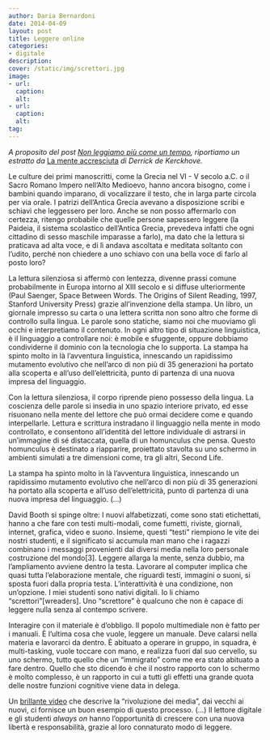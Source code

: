 ```yaml
---
author: Daria Bernardoni
date: 2014-04-09
layout: post
title: Leggere online
categories:
- digitale
description:
cover: /static/img/screttori.jpg
image: 
- url:
  caption:
  alt:
- url:
  caption:
  alt:
tag:
---
```

<em>A proposito del post [Non leggiamo più come un tempo](http://www.ilpost.it/2014/04/07/leggere-online/), riportiamo un estratto da </em>[La mente accresciuta](http://40k.it/books/collection/essays/20101203_mente_accresciuta.html)<em> di Derrick de Kerckhove.</em>


Le culture dei primi manoscritti, come la Grecia nel VI - V secolo a.C. o il Sacro Romano Impero nell’Alto Medioevo, hanno ancora bisogno, come i bambini quando imparano, di vocalizzare il testo, che in larga parte circola per via orale. 
I patrizi dell’Antica Grecia avevano a disposizione scribi e schiavi che leggessero per loro. Anche se non posso affermarlo con certezza, ritengo probabile che quelle persone sapessero leggere (la Paideia, il sistema scolastico dell’Antica Grecia, prevedeva infatti che ogni cittadino di sesso maschile imparasse a farlo), ma dato che la lettura si praticava ad alta voce, e di lì andava ascoltata e meditata soltanto con l’udito, perché non chiedere a uno schiavo con una bella voce di farlo al posto loro? 

La lettura silenziosa si affermò con lentezza, divenne prassi comune probabilmente in Europa intorno al XIII secolo e si diffuse ulteriormente (Paul Saenger, Space Between Words. The Origins of Silent Reading, 1997, Stanford University Press) grazie all’invenzione della stampa. Un libro, un giornale impresso su carta o una lettera scritta non sono altro che forme di controllo sulla lingua. Le parole sono statiche, siamo noi che muoviamo gli occhi e interpretiamo il contenuto. 
In ogni altro tipo di situazione linguistica, è il linguaggio a controllare noi: è mobile e sfuggente, oppure dobbiamo condividerne il dominio con la tecnologia che lo supporta.
La stampa ha spinto molto in là l’avventura linguistica, innescando un rapidissimo mutamento evolutivo che nell’arco di non più di 35 generazioni ha portato alla scoperta e all’uso dell’elettricità, punto di partenza di una nuova impresa del linguaggio.

Con la lettura silenziosa, il corpo riprende pieno possesso della lingua. La coscienza delle parole si insedia in uno spazio interiore privato, ed esse risuonano nella mente del lettore che può ormai decidere come e quando interpellarle. 
Lettura e scrittura instradano il linguaggio nella mente in modo controllato, e consentono all’identità del lettore individuale di astrarsi in un’immagine di sé distaccata, quella di un homunculus che pensa. Questo homunculus è destinato a riapparire, proiettato stavolta su uno schermo in ambienti simulati a tre dimensioni come, tra gli altri, Second Life.

La stampa ha spinto molto in là l’avventura linguistica, innescando un rapidissimo mutamento evolutivo che nell’arco di non più di 35 generazioni ha portato alla scoperta e all’uso dell’elettricità, punto di partenza di una nuova impresa del linguaggio. (...)

David Booth si spinge oltre:
I nuovi alfabetizzati, come sono stati etichettati, hanno a che fare con testi multi-modali, come fumetti, riviste, giornali, internet, grafica, video e suono. Insieme, questi “testi” riempiono le vite dei nostri studenti, e il significato si accumula man mano che i ragazzi combinano i messaggi provenienti dai diversi media nella loro personale costruzione del mondo[3].
Leggere allarga la mente, senza dubbio, ma l’ampliamento avviene dentro la testa. Lavorare al computer implica che quasi tutta l’elaborazione mentale, che riguardi testi, immagini o suoni, si sposta fuori dalla propria testa. L’interattività è una condizione, non un’opzione. I miei studenti sono nativi digitali. Io li chiamo “screttori”[wreaders]. Uno “screttore” è qualcuno che non è capace di leggere nulla senza al contempo scrivere. 

Interagire con il materiale è d’obbligo. Il popolo multimediale non è fatto per i manuali. È l’ultima cosa che vuole, leggere un manuale. Deve calarsi nella materia e lavorarci da dentro. È abituato a operare in gruppo, in squadra, è multi-tasking, vuole toccare con mano, e realizza fuori dal suo cervello, su uno schermo, tutto quello che un “immigrato” come me era stato abituato a fare dentro. Quello che sto dicendo è che il nostro rapporto con lo schermo è molto complesso, è un rapporto in cui a tutti gli effetti una grande quota delle nostre funzioni cognitive viene data in delega. 

Un [brillante video](www.youtube.com/watch?v=HsJLRX-nK4w) che descrive la “rivoluzione dei media”, dai vecchi ai nuovi, ci fornisce un buon esempio di questo processo. (...) Il lettore digitale e gli studenti <em>always on</em> hanno l’opportunità di crescere con una nuova libertà e responsabilità, grazie al loro connaturato modo di leggere.

